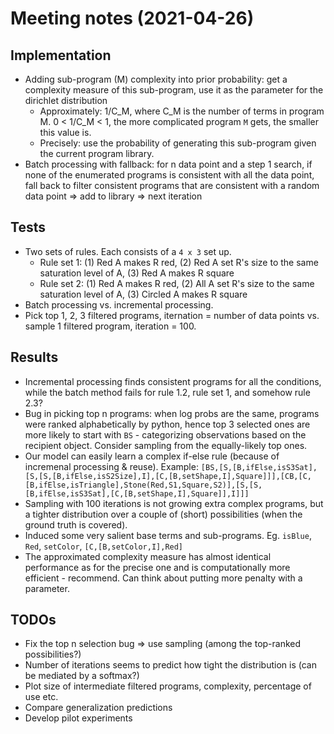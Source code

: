 # Meeting notes (2021-04-26)

## Implementation

- Adding sub-program (M) complexity into prior probability: get a complexity measure of this sub-program, use it as the parameter for the dirichlet distribution
  - Approximately: 1/C_M, where C_M is the number of terms in program M. 0 < 1/C_M < 1, the more complicated program `M` gets, the smaller this value is.
  - Precisely: use the probability of generating this sub-program given the current program library.
- Batch processing with fallback: for n data point and a step 1 search, if none of the enumerated programs is consistent with all the data point, fall back to filter consistent programs that are consistent with a random data point => add to library => next iteration

## Tests

- Two sets of rules. Each consists of a `4 x 3` set up.
  - Rule set 1: (1) Red A makes R red, (2) Red A set R's size to the same saturation level of A, (3) Red A makes R square
  - Rule set 2: (1) Red A makes R red, (2) All A set R's size to the same saturation level of A, (3) Circled A makes R square
- Batch processing vs. incremental processing.
- Pick top 1, 2, 3 filtered programs, iternation = number of data points vs. sample 1 filtered program, iteration = 100.

## Results

- Incremental processing finds consistent programs for all the conditions, while the batch method fails for rule 1.2, rule set 1, and somehow rule 2.3?
- Bug in picking top n programs: when log probs are the same, programs were ranked alphabetically by python, hence top 3 selected ones are more likely to start with `BS` - categorizing observations based on the recipient object. Consider sampling from the equally-likely top ones.
- Our model can easily learn a complex if-else rule (because of incremenal processing & reuse). Example: `[BS,[S,[B,ifElse,isS3Sat],[S,[S,[B,ifElse,isS2Size],I],[C,[B,setShape,I],Square]]],[CB,[C,[B,ifElse,isTriangle],Stone(Red,S1,Square,S2)],[S,[S,[B,ifElse,isS3Sat],[C,[B,setShape,I],Square]],I]]]`
- Sampling with 100 iterations is not growing extra complex programs, but a tighter distribution over a couple of (short) possibilities (when the ground truth is covered).
- Induced some very salient base terms and sub-programs. Eg. `isBlue`, `Red`, `setColor`, `[C,[B,setColor,I],Red]`
- The approximated complexity measure has almost identical performance as for the precise one and is computationally more efficient - recommend. Can think about putting more penalty with a parameter.

## TODOs

- Fix the top n selection bug => use sampling (among the top-ranked possibilities?)
- Number of iterations seems to predict how tight the distribution is (can be mediated by a softmax?)
- Plot size of intermediate filtered programs, complexity, percentage of use etc.
- Compare generalization predictions
- Develop pilot experiments

